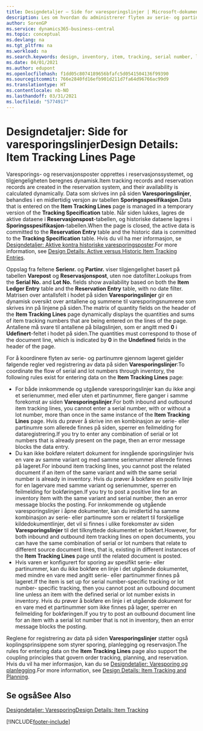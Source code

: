 ```yaml
---
title: Designdetaljer – Side for varesporingslinjer | Microsoft-dokumentasjon
description: Les om hvordan du administrerer flyten av serie- og partinumre i lageret.
author: SorenGP
ms.service: dynamics365-business-central
ms.topic: conceptual
ms.devlang: na
ms.tgt_pltfrm: na
ms.workload: na
ms.search.keywords: design, inventory, item, tracking, serial number, lot number
ms.date: 04/01/2021
ms.author: edupont
ms.openlocfilehash: f1dd05c8074189656bfafc5d0541504136f99390
ms.sourcegitcommit: 766e2840fd16efb901d211d7fa64d96766ac99d9
ms.translationtype: HT
ms.contentlocale: nb-NO
ms.lasthandoff: 03/31/2021
ms.locfileid: "5774917"
---
```

# <a name="design-details-item-tracking-lines-page"></a><span data-ttu-id="467c4-103">Designdetaljer: Side for varesporingslinjer</span><span class="sxs-lookup"><span data-stu-id="467c4-103">Design Details: Item Tracking Lines Page</span></span>
<span data-ttu-id="467c4-104">Varesporings- og reservasjonsposter opprettes i reservasjonssystemet, og tilgjengeligheten beregnes dynamisk.</span><span class="sxs-lookup"><span data-stu-id="467c4-104">Item tracking records and reservation records are created in the reservation system, and their availability is calculated dynamically.</span></span> <span data-ttu-id="467c4-105">Data som skrives inn på siden **Varesporingslinjer**, behandles i en midlertidig versjon av tabellen **Sporingsspesifikasjon**.</span><span class="sxs-lookup"><span data-stu-id="467c4-105">Data that is entered on the **Item Tracking Lines** page is managed in a temporary version of the **Tracking Specification** table.</span></span> <span data-ttu-id="467c4-106">Når siden lukkes, lagres de aktive dataene i **Reservasjonspost**-tabellen, og historiske dataene lagres i **Sporingsspesifikasjon**-tabellen.</span><span class="sxs-lookup"><span data-stu-id="467c4-106">When the page is closed, the active data is committed to the **Reservation Entry** table and the historic data is committed to the **Tracking Specification** table.</span></span> <span data-ttu-id="467c4-107">Hvis du vil ha mer informasjon, se [Designdetaljer: Aktive kontra historiske varesporingsposter](design-details-active-versus-historic-item-tracking-entries.md).</span><span class="sxs-lookup"><span data-stu-id="467c4-107">For more information, see [Design Details: Active versus Historic Item Tracking Entries](design-details-active-versus-historic-item-tracking-entries.md).</span></span>  
  
<span data-ttu-id="467c4-108">Oppslag fra feltene **Serienr.** og **Partinr.** viser tilgjengelighet basert på tabellen **Varepost** og **Reservasjonspost**, uten noe datofilter.</span><span class="sxs-lookup"><span data-stu-id="467c4-108">Lookups from the **Serial No.** and **Lot No.** fields show availability based on both the **Item Ledger Entry** table and the **Reservation Entry** table, with no date filter.</span></span> <span data-ttu-id="467c4-109">Matrisen over antallsfelt i hodet på siden **Varesporingslinjer** gir en dynamisk oversikt over antallene og summene til varesporingsnumrene som skrives inn på linjene på siden.</span><span class="sxs-lookup"><span data-stu-id="467c4-109">The matrix of quantity fields on the header of the **Item Tracking Lines** page dynamically displays the quantities and sums of item tracking numbers that are being entered on the lines of the page.</span></span> <span data-ttu-id="467c4-110">Antallene må svare til antallene på bilagslinjen, som er angitt med **0** i **Udefinert**-feltet i hodet på siden.</span><span class="sxs-lookup"><span data-stu-id="467c4-110">The quantities must correspond to those of the document line, which is indicated by **0** in the **Undefined** fields in the header of the page.</span></span>  
  
<span data-ttu-id="467c4-111">For å koordinere flyten av serie- og partinumre gjennom lageret gjelder følgende regler ved registrering av data på siden **Varesporingslinjer**:</span><span class="sxs-lookup"><span data-stu-id="467c4-111">To coordinate the flow of serial and lot numbers through inventory, the following rules exist for entering data on the **Item Tracking Lines** page:</span></span>  
  
* <span data-ttu-id="467c4-112">For både innkommende og utgående varesporingslinjer kan du ikke angi et serienummer, med eller uten et partinummer, flere ganger i samme forekomst av siden **Varesporingslinjer**.</span><span class="sxs-lookup"><span data-stu-id="467c4-112">For both inbound and outbound item tracking lines, you cannot enter a serial number, with or without a lot number, more than once in the same instance of the **Item Tracking Lines** page.</span></span> <span data-ttu-id="467c4-113">Hvis du prøver å skrive inn en kombinasjon av serie- eller partinumre som allerede finnes på siden, sperrer en feilmelding for dataregistrering.</span><span class="sxs-lookup"><span data-stu-id="467c4-113">If you try to enter any combination of serial or lot numbers that is already present on the page, then an error message blocks the data entry.</span></span>  
* <span data-ttu-id="467c4-114">Du kan ikke bokføre relatert dokument for inngående sporingslinjer hvis en vare av samme variant og med samme serienummer allerede finnes på lageret.</span><span class="sxs-lookup"><span data-stu-id="467c4-114">For inbound item tracking lines, you cannot post the related document if an item of the same variant and with the same serial number is already in inventory.</span></span> <span data-ttu-id="467c4-115">Hvis du prøver å bokføre en positiv linje for en lagervare med samme variant og serienummer, sperrer en feilmelding for bokføringen.</span><span class="sxs-lookup"><span data-stu-id="467c4-115">If you try to post a positive line for an inventory item with the same variant and serial number, then an error message blocks the posting.</span></span> <span data-ttu-id="467c4-116">For innkommende og utgående varesporingslinjer i åpne dokumenter, kan du imidlertid ha samme kombinasjon av serie- eller partinumre som er relatert til forskjellige kildedokumentlinjer, det vil si finnes i ulike forekomster av siden **Varesporingslinjer** til det tilknyttede dokumentet er bokført.</span><span class="sxs-lookup"><span data-stu-id="467c4-116">However, for both inbound and outbound item tracking lines on open documents, you can have the same combination of serial or lot numbers that relate to different source document lines, that is, existing in different instances of the **Item Tracking Lines** page until the related document is posted.</span></span>  
* <span data-ttu-id="467c4-117">Hvis varen er konfigurert for sporing av spesifikt serie- eller partinummer, kan du ikke bokføre en linje i det utgående dokumentet, med mindre en vare med angitt serie- eller partinummer finnes på lageret.</span><span class="sxs-lookup"><span data-stu-id="467c4-117">If the item is set up for serial number-specific tracking or lot number- specific tracking, then you cannot post an outbound document line unless an item with the defined serial or lot number exists in inventory.</span></span> <span data-ttu-id="467c4-118">Hvis du prøver å bokføre en linje i et utgående dokument for en vare med et partinummer som ikke finnes på lager, sperrer en feilmelding for bokføringen.</span><span class="sxs-lookup"><span data-stu-id="467c4-118">If you try to post an outbound document line for an item with a serial lot number that is not in inventory, then an error message blocks the posting.</span></span>  
  
<span data-ttu-id="467c4-119">Reglene for registrering av data på siden **Varesporingslinjer** støtter også koplingsprinsippene som styrer sporing, planlegging og reservasjon.</span><span class="sxs-lookup"><span data-stu-id="467c4-119">The rules for entering data on the **Item Tracking Lines** page also support the coupling principles that govern order tracking, planning, and reservation.</span></span> <span data-ttu-id="467c4-120">Hvis du vil ha mer informasjon, kan du se [Designdetaljer: Varesporing og planlegging](design-details-item-tracking-and-planning.md).</span><span class="sxs-lookup"><span data-stu-id="467c4-120">For more information, see [Design Details: Item Tracking and Planning](design-details-item-tracking-and-planning.md).</span></span>  
  
## <a name="see-also"></a><span data-ttu-id="467c4-121">Se også</span><span class="sxs-lookup"><span data-stu-id="467c4-121">See Also</span></span>  
[<span data-ttu-id="467c4-122">Designdetaljer: Varesporing</span><span class="sxs-lookup"><span data-stu-id="467c4-122">Design Details: Item Tracking</span></span>](design-details-item-tracking.md)

[!INCLUDE[footer-include](includes/footer-banner.md)]